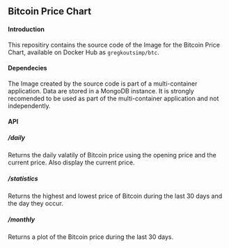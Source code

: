 ## Bitcoin Price Chart

#### Introduction 

This repositiry contains the source code of the Image for the Bitcoin Price Chart, available on Docker Hub as `gregkoutsimp/btc`.

#### Dependecies 

The Image created by the source code is part of a multi-container application. 
Data are stored in a MongoDB instance. 
It is strongly recomended to be used as part of the multi-container application and not independently.


#### API

##### /daily
Returns the daily valatily of Bitcoin price using the opening price and the current price. Also display the current price.

##### /statistics 
Returns the highest and lowest price of Bitcoin during the last 30 days and the day they occur.

##### /monthly 
Returns a plot of the Bitcoin price during the last 30 days.














